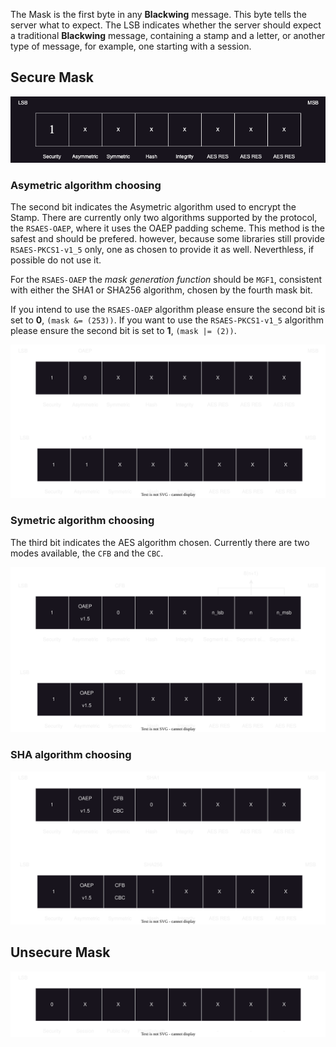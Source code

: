 The Mask is the first byte in any **Blackwing** message. This byte tells the server what to expect. 
The LSB indicates whether the server should expect a traditional **Blackwing** message, containing a stamp and a letter, or another
type of message, for example, one starting with a session.

## Secure Mask

![alt text](figs/secure_mask.png)

### Asymetric algorithm choosing

The second bit indicates the Asymetric algorithm used to encrypt the Stamp. 
There are currently only two algorithms supported by the protocol, the `RSAES-OAEP`, where it uses the OAEP padding scheme. This method is the safest and should be prefered. 
however, because some libraries still provide `RSAES-PKCS1-v1_5` only, one as chosen to provide it as well. Neverthless, if possible do not use it.

For the `RSAES-OAEP` the *mask generation function* should be `MGF1`, consistent with either the SHA1 or SHA256 algorithm, chosen by the fourth mask bit. 

If you intend to use the `RSAES-OAEP` algorithm please ensure the second bit is set to **0**, `(mask &= (253))`. If you want to use the `RSAES-PKCS1-v1_5` algorithm please ensure the second bit is set to **1**, `(mask |= (2))`.

![alt text](figs/secure_mask_rsa.svg)

### Symetric algorithm choosing

The third bit indicates the AES algorithm chosen. Currently there are two modes available, the `CFB` and the `CBC`.  

![alt text](figs/secure_mask_aes.svg)

### SHA algorithm choosing

![alt text](figs/secure_mask_sha.svg)

## Unsecure Mask

![alt text](figs/unsecure_mask.svg)
